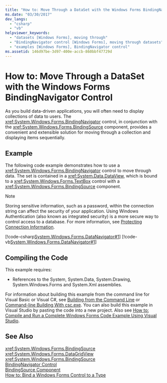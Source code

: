 ```yaml
---
title: "How to: Move Through a DataSet with the Windows Forms BindingNavigator Control"
ms.date: "03/30/2017"
dev_langs: 
  - "csharp"
  - "vb"
helpviewer_keywords: 
  - "datasets [Windows Forms], moving through"
  - "BindingNavigator control [Windows Forms], moving through datasets"
  - "examples [Windows Forms], BindingNavigator control"
ms.assetid: 146d97be-3d97-400e-accb-860bbf47729d
---
```

# How to: Move Through a DataSet with the Windows Forms BindingNavigator Control
As you build data-driven applications, you will often need to display collections of data to users. The <xref:System.Windows.Forms.BindingNavigator> control, in conjunction with the <xref:System.Windows.Forms.BindingSource> component, provides a convenient and extensible solution for moving through a collection and displaying items sequentially.  
  
## Example  
 The following code example demonstrates how to use a <xref:System.Windows.Forms.BindingNavigator> control to move through data. The set is contained in a <xref:System.Data.DataView>, which is bound to a <xref:System.Windows.Forms.TextBox> control with a <xref:System.Windows.Forms.BindingSource> component.  
  
> [!NOTE]
>  Storing sensitive information, such as a password, within the connection string can affect the security of your application. Using Windows Authentication (also known as integrated security) is a more secure way to control access to a database. For more information, see [Protecting Connection Information](../../../../docs/framework/data/adonet/protecting-connection-information.md).  
  
 [!code-csharp[System.Windows.Forms.DataNavigator#1](../../../../samples/snippets/csharp/VS_Snippets_Winforms/System.Windows.Forms.DataNavigator/CS/form1.cs#1)]
 [!code-vb[System.Windows.Forms.DataNavigator#1](../../../../samples/snippets/visualbasic/VS_Snippets_Winforms/System.Windows.Forms.DataNavigator/VB/form1.vb#1)]  
  
## Compiling the Code  
 This example requires:  
  
-   References to the System, System.Data, System.Drawing, System.Windows.Forms and System.Xml assemblies.  
  
 For information about building this example from the command line for Visual Basic or Visual C#, see [Building from the Command Line](~/docs/visual-basic/reference/command-line-compiler/building-from-the-command-line.md) or [Command-line Building With csc.exe](~/docs/csharp/language-reference/compiler-options/command-line-building-with-csc-exe.md). You can also build this example in Visual Studio by pasting the code into a new project.  Also see [How to: Compile and Run a Complete Windows Forms Code Example Using Visual Studio](http://msdn.microsoft.com/library/Bb129228\(v=vs.110\)).  
  
## See Also  
 <xref:System.Windows.Forms.BindingSource>  
 <xref:System.Windows.Forms.DataGridView>  
 <xref:System.Windows.Forms.BindingSource>  
 [BindingNavigator Control](../../../../docs/framework/winforms/controls/bindingnavigator-control-windows-forms.md)  
 [BindingSource Component](../../../../docs/framework/winforms/controls/bindingsource-component.md)  
 [How to: Bind a Windows Forms Control to a Type](../../../../docs/framework/winforms/controls/how-to-bind-a-windows-forms-control-to-a-type.md)
